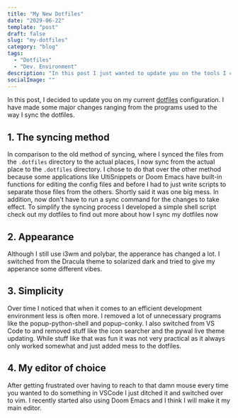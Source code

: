 ```yaml
---
title: "My New Dotfiles"
date: "2029-06-22"
template: "post"
draft: false
slug: "my-dotfiles"
category: "blog"
tags:
  - "Dotfiles"
  - "Dev. Environment"
description: "In this post I just wanted to update you on the tools I currently use and the method I use to manage my dotfiles."
socialImage: ""
---
```


In this post, I decided to update you on my current [dotfiles](https://gitlab.com/peer.rheinboldt/dotfiles) configuration. I have made some major changes ranging from the programs used to the way I sync the dotfiles.

## 1. The syncing method

In comparison to the old method of syncing, where I synced the files from the `.dotfiles` directory to the actual places, I now sync from the actual place to the `.dotfiles` directory. I chose to do that over the other method because some applications like UltiSnippets or Doom Emacs have built-in functions for editing the config files and before I had to just write scripts to separate those files from the others. Shortly said it was one big mess. In addition, now don't have to run a sync command for the changes to take effect. To simplify the syncing process I developed a simple shell script check out my dotfiles to find out more about how I sync my dotfiles now

## 2. Appearance

Although I still use i3wm and polybar, the apperance has changed a lot. I switched from the Dracula theme to solarized dark and tried to give my apperance some different vibes.

## 3. Simplicity

Over time I noticed that when it comes to an efficient development environment less is often more. I removed a lot of unnecessary programs like the popup-python-shell and popup-conky. I also switched from VS Code to and removed stuff like the icon searcher and the pywal live theme updating. While stuff like that was fun it was not very practical as it always only worked somewhat and just added mess to the dotfiles.

## 4. My editor of choice

After getting frustrated over having to reach to that damn mouse every time you wanted to do something in VSCode I just ditched it and switched over to vim. I recently started also using Doom Emacs and I think I will make it my main editor.
